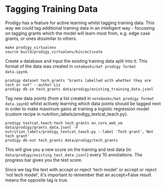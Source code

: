 # Tagging Training Data

Prodigy has a feature for active learning whilst tagging training data. This way we could tag additional training data in an intelligent way - focussing on tagging grants which the model will learn most from, e.g. edge case grants, or ones dissimilar to others.

```
make prodigy_virtualenv
source build/prodigy_virtualenv/bin/activate
```

Create a database and input the existing training data split into it. This format of the data was created in `notebooks/Get prodigy format data.ipynb`.
```
prodigy dataset tech_grants "Grants labelled with whether they are tech or not" --author Liz
prodigy db-in tech_grants data/prodigy/existing_training_data.jsonl
```

Tag new data points (from a list created in `notebooks/Get prodigy format data.ipynb`) whilst actively learning which data points should be tagged next in order to make maximum gains at training a logistic regression model (custom recipe in nutrition_labels/prodigy_textcat_teach.py).

```
prodigy textcat.teach-tech tech_grants en_core_web_sm data/prodigy/grants_data.jsonl -F nutrition_labels/prodigy_textcat_teach.py --label 'Tech grant','Not tech grant'
prodigy db-out tech_grants data/prodigy/tech_grants
```
This will give you a new score on the training and test data (in `data/prodigy/existing_test_data.jsonl`) every 10 annotations. The progress bar gives you the test score.


Since we tag the text with accept or reject 'tech model' or accept or reject 'not tech model', it's important to remember that an accept=False result means the opposite tag is true.